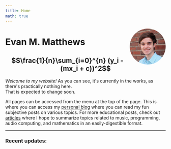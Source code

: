 ```yaml
---
title: Home
math: true
---
```



<img src="img/profile.JPG" style="max-width:22.5%;min-width:40px;float:right; border-radius:50%;" alt="picture" />

# Evan M. Matthews

## $$\frac{1}{n}\sum_{i=0}^{n} (y_i - (mx_i + c))^2$$

<i>Welcome to my website!</i> As you can see, it's currently in the works, as there's practically nothing here.<br> That is expected to change soon.


<!-- ```bash
find . -not -path '*/exampleSite/*' \( -name '*.html' -o -name '*.css' \) | xargs wc -l
```

```
       5 ./layouts/404.html
      12 ./layouts/_default/single.html
      20 ./layouts/_default/list.html
      13 ./layouts/_default/terms.html
       0 ./layouts/partials/foot_custom.html
       0 ./layouts/partials/head_custom.html
       9 ./layouts/partials/footer.html
      20 ./layouts/partials/header.html
      51 ./static/css/style.css
       7 ./static/css/fonts.css
     137 total
```

I can certainly further reduce the code, for example, by eliminating the CSS, but I believe a tiny bit of CSS can greatly improve readability. You cannot really find many CSS frameworks that only contain 50 lines of code.

Although it is a minimal theme, it is actually fully functional. It supports pages (including the home page), blog posts, a navigation menu, categories, tags, and RSS. With [a little bit customization](https://github.com/yihui/hugo-xmin/blob/master/exampleSite/layouts/partials/foot_custom.html), it can easily support LaTeX math expressions, e.g.,

$$\alpha - \beta = \gamma$$ -->

All pages can be accessed from the menu at the top of the page. This is where you can access my [personal blog](/note/) where you can read my fun subjective posts on various topics. For more educational posts, check out [articles](/post/) where I hope to summarize topics related to music, programming, audio computing, and mathematics in an easily-digestible format.

<hr></hr>

### Recent updates:
